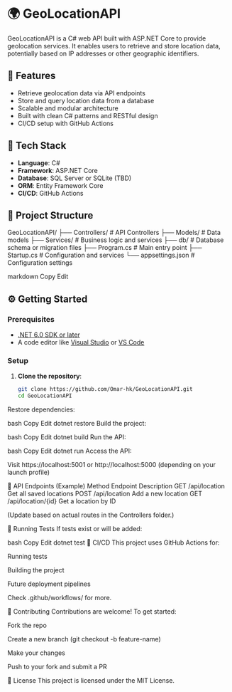 # 🌍 GeoLocationAPI

GeoLocationAPI is a C# web API built with ASP.NET Core to provide geolocation services. It enables users to retrieve and store location data, potentially based on IP addresses or other geographic identifiers.

## 🚀 Features

- Retrieve geolocation data via API endpoints
- Store and query location data from a database
- Scalable and modular architecture
- Built with clean C# patterns and RESTful design
- CI/CD setup with GitHub Actions

## 🧱 Tech Stack

- **Language**: C#
- **Framework**: ASP.NET Core
- **Database**: SQL Server or SQLite (TBD)
- **ORM**: Entity Framework Core
- **CI/CD**: GitHub Actions

## 📁 Project Structure

GeoLocationAPI/
├── Controllers/ # API Controllers
├── Models/ # Data models
├── Services/ # Business logic and services
├── db/ # Database schema or migration files
├── Program.cs # Main entry point
├── Startup.cs # Configuration and services
└── appsettings.json # Configuration settings

markdown
Copy
Edit

## ⚙️ Getting Started

### Prerequisites

- [.NET 6.0 SDK or later](https://dotnet.microsoft.com/download)
- A code editor like [Visual Studio](https://visualstudio.microsoft.com/) or [VS Code](https://code.visualstudio.com/)

### Setup

1. **Clone the repository**:
   ```bash
   git clone https://github.com/Omar-hk/GeoLocationAPI.git
   cd GeoLocationAPI
Restore dependencies:

bash
Copy
Edit
dotnet restore
Build the project:

bash
Copy
Edit
dotnet build
Run the API:

bash
Copy
Edit
dotnet run
Access the API:

Visit https://localhost:5001 or http://localhost:5000 (depending on your launch profile)

📌 API Endpoints (Example)
Method	Endpoint	Description
GET	/api/location	Get all saved locations
POST	/api/location	Add a new location
GET	/api/location/{id}	Get a location by ID

(Update based on actual routes in the Controllers folder.)

🧪 Running Tests
If tests exist or will be added:

bash
Copy
Edit
dotnet test
🔄 CI/CD
This project uses GitHub Actions for:

Running tests

Building the project

Future deployment pipelines

Check .github/workflows/ for more.

🤝 Contributing
Contributions are welcome! To get started:

Fork the repo

Create a new branch (git checkout -b feature-name)

Make your changes

Push to your fork and submit a PR

📄 License
This project is licensed under the MIT License.
